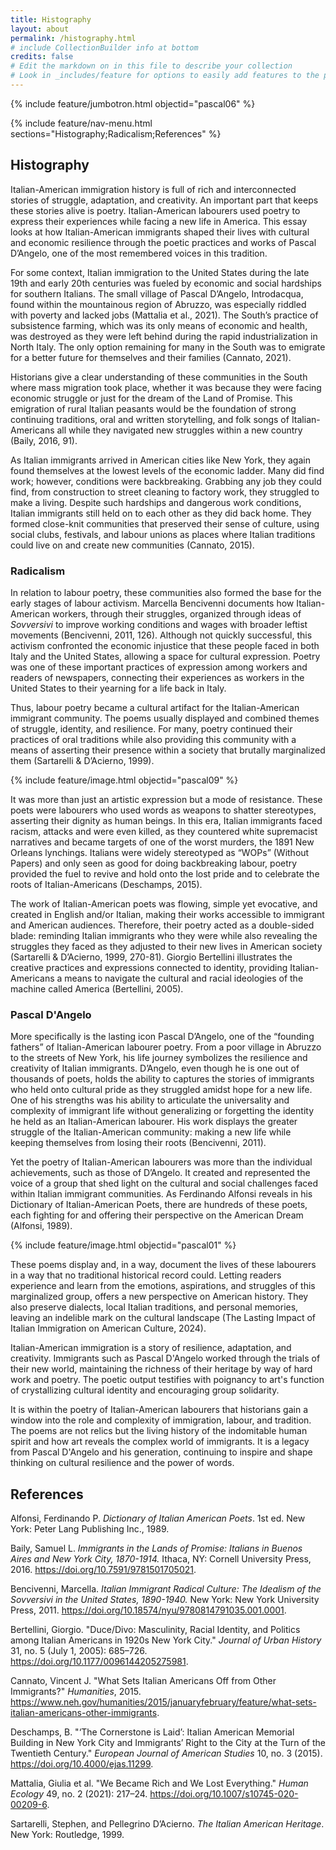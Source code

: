 ```yaml
---
title: Histography
layout: about
permalink: /histography.html
# include CollectionBuilder info at bottom
credits: false
# Edit the markdown on in this file to describe your collection
# Look in _includes/feature for options to easily add features to the page
---
```


{% include feature/jumbotron.html objectid="pascal06" %}

{% include feature/nav-menu.html sections="Histography;Radicalism;References" %}

## Histography

Italian-American immigration history is full of rich and interconnected stories of struggle, adaptation, and creativity. An important part that keeps these stories alive is poetry. Italian-American labourers used poetry to express their experiences while facing a new life in America. This essay looks at how Italian-American immigrants shaped their lives with cultural and economic resilience through the poetic practices and works of Pascal D’Angelo, one of the most remembered voices in this tradition.

For some context, Italian immigration to the United States during the late 19th and early 20th centuries was fueled by economic and social hardships for southern Italians. The small village of Pascal D’Angelo, Introdacqua, found within the mountainous region of Abruzzo, was especially riddled with poverty and lacked jobs (Mattalia et al., 2021). The South’s practice of subsistence farming, which was its only means of economic and health, was destroyed as they were left behind during the rapid industrialization in North Italy. The only option remaining for many in the South was to emigrate for a better future for themselves and their families (Cannato, 2021).

Historians give a clear understanding of these communities in the South where mass migration took place, whether it was because they were facing economic struggle or just for the dream of the Land of Promise. This emigration of rural Italian peasants would be the foundation of strong continuing traditions, oral and written storytelling, and folk songs of Italian-Americans all while they navigated new struggles within a new country (Baily, 2016, 91).

As Italian immigrants arrived in American cities like New York, they again found themselves at the lowest levels of the economic ladder. Many did find work; however, conditions were backbreaking. Grabbing any job they could find, from construction to street cleaning to factory work, they struggled to make a living. Despite such hardships and dangerous work conditions, Italian immigrants still held on to each other as they did back home. They formed close-knit communities that preserved their sense of culture, using social clubs, festivals, and labour unions as places where Italian traditions could live on and create new communities (Cannato, 2015).

### Radicalism
In relation to labour poetry, these communities also formed the base for the early stages of labour activism. Marcella Bencivenni documents how Italian-American workers, through their struggles, organized through ideas of *Sovversivi* to improve working conditions and wages with broader leftist movements (Bencivenni, 2011, 126). Although not quickly successful, this activism confronted the economic injustice that these people faced in both Italy and the United States, allowing a space for cultural expression. Poetry was one of these important practices of expression among workers and readers of newspapers, connecting their experiences as workers in the United States to their yearning for a life back in Italy.

Thus, labour poetry became a cultural artifact for the Italian-American immigrant community. The poems usually displayed and combined themes of struggle, identity, and resilience. For many, poetry continued their practices of oral traditions while also providing this community with a means of asserting their presence within a society that brutally marginalized them (Sartarelli & D’Acierno, 1999).

{% include feature/image.html objectid="pascal09" %}

It was more than just an artistic expression but a mode of resistance. These poets were labourers who used words as weapons to shatter stereotypes, asserting their dignity as human beings. In this era, Italian immigrants faced racism, attacks and were even killed, as they countered white supremacist narratives and became targets of one of the worst murders, the 1891 New Orleans lynchings. Italians were widely stereotyped as “WOPs” (Without Papers) and only seen as good for doing backbreaking labour, poetry provided the fuel to revive and hold onto the lost pride and to celebrate the roots of Italian-Americans (Deschamps, 2015).

The work of Italian-American poets was flowing, simple yet evocative, and created in English and/or Italian, making their works accessible to immigrant and American audiences. Therefore, their poetry acted as a double-sided blade: reminding Italian immigrants who they were while also revealing the struggles they faced as they adjusted to their new lives in American society (Sartarelli & D’Acierno, 1999, 270-81). Giorgio Bertellini illustrates the creative practices and expressions connected to identity, providing Italian-Americans a means to navigate the cultural and racial ideologies of the machine called America (Bertellini, 2005).

### Pascal D'Angelo

More specifically is the lasting icon Pascal D’Angelo, one of the “founding fathers” of Italian-American labourer poetry. From a poor village in Abruzzo to the streets of New York, his life journey symbolizes the resilience and creativity of Italian immigrants. D’Angelo, even though he is one out of thousands of poets, holds the ability to captures the stories of immigrants who held onto cultural pride as they struggled amidst hope for a new life. One of his strengths was his ability to articulate the universality and complexity of immigrant life without generalizing or forgetting the identity he held as an Italian-American labourer. His work displays the greater struggle of the Italian-American community: making a new life while keeping themselves from losing their roots (Bencivenni, 2011).

Yet the poetry of Italian-American labourers was more than the individual achievements, such as those of D’Angelo. It created and represented the voice of a group that shed light on the cultural and social challenges faced within Italian immigrant communities. As Ferdinando Alfonsi reveals in his Dictionary of Italian-American Poets, there are hundreds of these poets, each fighting for and offering their perspective on the American Dream (Alfonsi, 1989).

{% include feature/image.html objectid="pascal01" %}

These poems display and, in a way, document the lives of these labourers in a way that no traditional historical record could. Letting readers experience and learn from the emotions, aspirations, and struggles of this marginalized group, offers a new perspective on American history. They also preserve dialects, local Italian traditions, and personal memories, leaving an indelible mark on the cultural landscape (The Lasting Impact of Italian Immigration on American Culture, 2024).

Italian-American immigration is a story of resilience, adaptation, and creativity. Immigrants such as Pascal D'Angelo worked through the trials of their new world, maintaining the richness of their heritage by way of hard work and poetry. The poetic output testifies with poignancy to art's function of crystallizing cultural identity and encouraging group solidarity.

It is within the poetry of Italian-American labourers that historians gain a window into the role and complexity of immigration, labour, and tradition. The poems are not relics but the living history of the indomitable human spirit and how art reveals the complex world of immigrants. It is a legacy from Pascal D'Angelo and his generation, continuing to inspire and shape thinking on cultural resilience and the power of words.



## References

Alfonsi, Ferdinando P. *Dictionary of Italian American Poets*. 1st ed. New York: Peter Lang Publishing Inc., 1989.

Baily, Samuel L. *Immigrants in the Lands of Promise: Italians in Buenos Aires and New York City, 1870-1914.* Ithaca, NY: Cornell University Press, 2016. https://doi.org/10.7591/9781501705021.

Bencivenni, Marcella. *Italian Immigrant Radical Culture: The Idealism of the Sovversivi in the United States, 1890-1940.* New York: New York University Press, 2011. https://doi.org/10.18574/nyu/9780814791035.001.0001.

Bertellini, Giorgio. "Duce/Divo: Masculinity, Racial Identity, and Politics among Italian Americans in 1920s New York City." *Journal of Urban History* 31, no. 5 (July 1, 2005): 685–726. https://doi.org/10.1177/0096144205275981.

Cannato, Vincent J. "What Sets Italian Americans Off from Other Immigrants?" *Humanities*, 2015. https://www.neh.gov/humanities/2015/januaryfebruary/feature/what-sets-italian-americans-other-immigrants.

Deschamps, B. "‘The Cornerstone is Laid’: Italian American Memorial Building in New York City and Immigrants’ Right to the City at the Turn of the Twentieth Century." *European Journal of American Studies* 10, no. 3 (2015). https://doi.org/10.4000/ejas.11299.

Mattalia, Giulia et al. "We Became Rich and We Lost Everything." *Human Ecology* 49, no. 2 (2021): 217–24. https://doi.org/10.1007/s10745-020-00209-6.

Sartarelli, Stephen, and Pellegrino D’Acierno. *The Italian American Heritage*. New York: Routledge, 1999.


